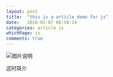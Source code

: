 ```yaml
---
layout: post
title:  "this is a article demo for js"
date:   2016-02-07 00:58:24
categories: article js
whichPage: js
comments: true
---
```


![图片说明][tupian1]

这时简介

[tupian1]: {{site.cloudSrc}}/img/illustration/imaginativeChildren.jpg
